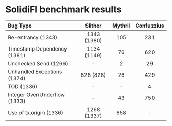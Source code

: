 # SolidiFI benchmark results


| Bug Type                      | Slither     | Mythril  | Confuzzius |
| :---------------------------- | :---------: | :------: | :---------:|
| Re-entrancy (1343)            | 1343 (1380) | 105      | 231        |
| Timestamp Dependency (1381)   | 1134 (1149) | 76       | 620        |
| Unchecked Send (1266)         | -           | 2        | 29         |
| Unhandled Exceptions (1374)   | 828 (828)   | 26       | 429        |
| TOD (1336)                    | -           | -        | 4          |
| Integer Over/Underflow (1333) | -           | 43       | 750        |
| Use of tx.origin (1336)       | 1268 (1337) | 658      | -          |


